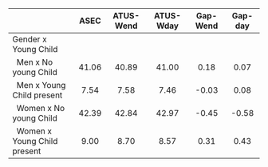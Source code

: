 
|                      |         ASEC |    ATUS-Wend |    ATUS-Wday |     Gap-Wend |      Gap-day |
| -------------------- | :----------: | :----------: | :----------: | :----------: | :----------: |
| Gender x Young Child |              |              |              |              |              |
| &nbsp;&nbsp;Men x No young Child |        41.06 |        40.89 |        41.00 |         0.18 |         0.07 |
| &nbsp;&nbsp;Men x Young Child present |         7.54 |         7.58 |         7.46 |        -0.03 |         0.08 |
| &nbsp;&nbsp;Women x No young Child |        42.39 |        42.84 |        42.97 |        -0.45 |        -0.58 |
| &nbsp;&nbsp;Women x Young Child present |         9.00 |         8.70 |         8.57 |         0.31 |         0.43 |

